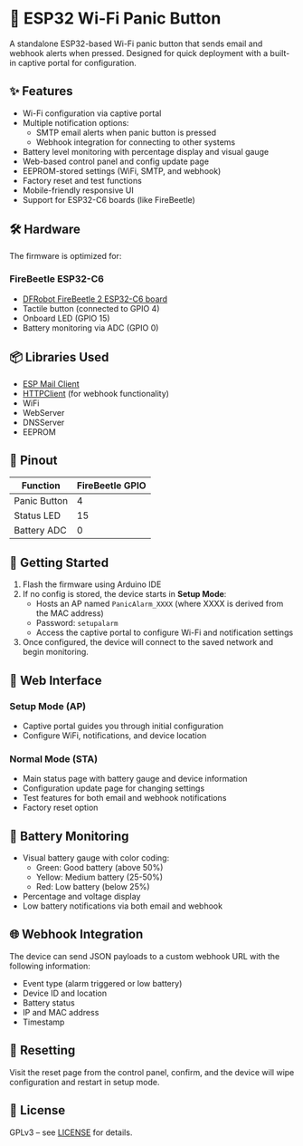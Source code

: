 # 🔴 ESP32 Wi-Fi Panic Button

A standalone ESP32-based Wi-Fi panic button that sends email and webhook alerts when pressed. Designed for quick deployment with a built-in captive portal for configuration.

## ✨ Features

- Wi-Fi configuration via captive portal
- Multiple notification options:
  - SMTP email alerts when panic button is pressed
  - Webhook integration for connecting to other systems
- Battery level monitoring with percentage display and visual gauge
- Web-based control panel and config update page
- EEPROM-stored settings (WiFi, SMTP, and webhook)
- Factory reset and test functions
- Mobile-friendly responsive UI
- Support for ESP32-C6 boards (like FireBeetle)

## 🛠️ Hardware

The firmware is optimized for:

### FireBeetle ESP32-C6
- [DFRobot FireBeetle 2 ESP32-C6 board](https://www.dfrobot.com/product-2771.html)
- Tactile button (connected to GPIO 4)
- Onboard LED (GPIO 15)
- Battery monitoring via ADC (GPIO 0)

## 📦 Libraries Used

- [ESP Mail Client](https://github.com/mobizt/ESP-Mail-Client)
- [HTTPClient](https://github.com/espressif/arduino-esp32) (for webhook functionality)
- WiFi
- WebServer
- DNSServer
- EEPROM

## 🔌 Pinout

| Function       | FireBeetle GPIO |
|----------------|----------------|
| Panic Button   | 4              |
| Status LED     | 15             |
| Battery ADC    | 0              |

## 🚀 Getting Started

1. Flash the firmware using Arduino IDE
2. If no config is stored, the device starts in **Setup Mode**:
   - Hosts an AP named `PanicAlarm_XXXX` (where XXXX is derived from the MAC address)
   - Password: `setupalarm`
   - Access the captive portal to configure Wi-Fi and notification settings
3. Once configured, the device will connect to the saved network and begin monitoring.

## 🔧 Web Interface

### Setup Mode (AP)
- Captive portal guides you through initial configuration
- Configure WiFi, notifications, and device location

### Normal Mode (STA)
- Main status page with battery gauge and device information
- Configuration update page for changing settings
- Test features for both email and webhook notifications
- Factory reset option

## 🔋 Battery Monitoring

- Visual battery gauge with color coding:
  - Green: Good battery (above 50%)
  - Yellow: Medium battery (25-50%)
  - Red: Low battery (below 25%)
- Percentage and voltage display
- Low battery notifications via both email and webhook

## 🌐 Webhook Integration

The device can send JSON payloads to a custom webhook URL with the following information:
- Event type (alarm triggered or low battery)
- Device ID and location
- Battery status
- IP and MAC address
- Timestamp

## 🔁 Resetting

Visit the reset page from the control panel, confirm, and the device will wipe configuration and restart in setup mode.

## 📄 License

GPLv3 – see [LICENSE](LICENSE) for details.
